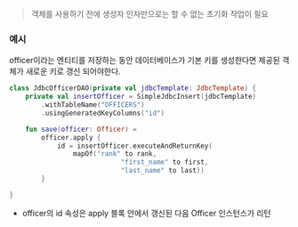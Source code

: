 > 객체를 사용하기 전에 생성자 인자만으로는 할 수 없는 초기화 작업이 필요
>

### 예시

officer이라는 엔티티를 저장하는 동안 데이터베이스가 기본 키를 생성한다면 제공된 객체가 새로운 키로 갱신 되어야한다.

```kotlin
class JdbcOfficerDAO(private val jdbcTemplate: JdbcTemplate) {
	private val insertOfficer = SimpleJdbcInsert(jdbcTemplate)
		.withTableName("OFFICERS")
		.usingGeneratedKeyColumns("id")

	fun save(officer: Officer) = 
		officer.apply {
			id = insertOfficer.executeAndReturnKey(
				mapOf("rank" to rank,
							"first_name" to first,
							"last_name" to last))			
		}

}
```

- officer의 id 속성은 apply 블록 안에서 갱신된 다음 Officer 인스턴스가 리턴